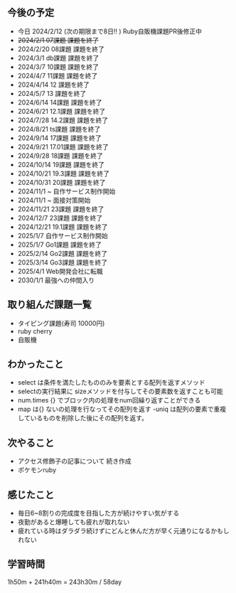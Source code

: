 ## 今後の予定
- 今日 2024/2/12 (次の期限まで8日!! ) Ruby自販機課題PR後修正中
- ~~2024/2/1 07課題 課題を終了~~
- 2024/2/20 08課題 課題を終了
- 2024/3/1 db課題 課題を終了
- 2024/3/7 10課題 課題を終了
- 2024/4/7 11課題 課題を終了
- 2024/4/14 12 課題を終了
- 2024/5/7 13 課題を終了
- 2024/6/14 14課題 課題を終了
- 2024/6/21 12.1課題 課題を終了
- 2024/7/28 14.2課題 課題を終了
- 2024/8/21 ts課題 課題を終了
- 2024/9/14 17課題 課題を終了
- 2024/9/21 17.01課題 課題を終了
- 2024/9/28 18課題 課題を終了
- 2024/10/14 19課題 課題を終了
- 2024/10/21 19.3課題 課題を終了
- 2024/10/31 20課題 課題を終了
- 2024/11/1 ~ 自作サービス制作開始
- 2024/11/1 ~ 面接対策開始
- 2024/11/21 23課題 課題を終了
- 2024/12/7 23課題 課題を終了
- 2024/12/21 19.1課題 課題を終了
- 2025/1/7 自作サービス制作開始
- 2025/1/7 Go1課題 課題を終了
- 2025/2/14 Go2課題 課題を終了
- 2025/3/14 Go3課題 課題を終了
- 2025/4/1 Web開発会社に転職
- 2030/1/1 最強への仲間入り

## 取り組んだ課題一覧
- タイピング課題(寿司 10000円)
- ruby cherry 
- 自販機
## わかったこと
- select は条件を満たしたもののみを要素とする配列を返すメソッド
- selectの実行結果に sizeメソッドを付与してその要素数を返すことも可能
- num.times {} でブロック内の処理をnum回繰り返すことができる
- map は{} ないの処理を行なってその配列を返す
-uniq は配列の要素で重複しているものを削除した後にその配列を返す。
## 次やること
- アクセス修飾子の記事について 続き作成
- ポケモンruby
## 感じたこと
- 毎日6~8割りの完成度を目指した方が続けやすい気がする
- 夜勤があると爆睡しても疲れが取れない
- 疲れている時はダラダラ続けずにどんと休んだ方が早く元通りになるかもしれない
## 学習時間
1h50m + 241h40m 
= 243h30m / 58day
